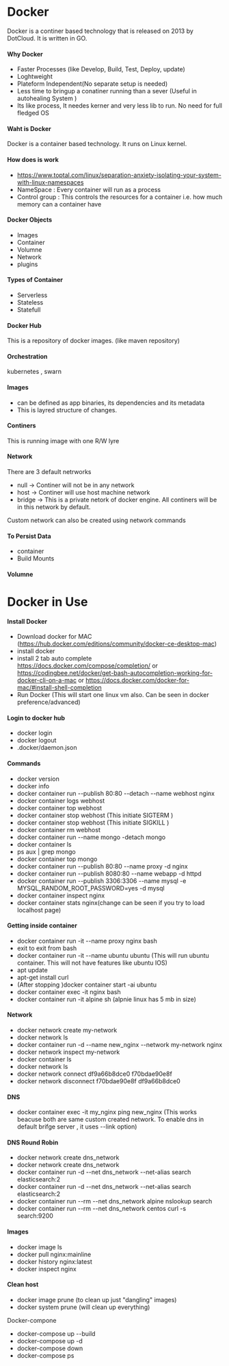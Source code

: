 # Docker 

Docker is a continer based technology that is released on 2013 by DotCloud. It is written in GO.

#### Why Docker
- Faster Processes (like Develop, Build, Test, Deploy, update) 
- Loghtweight
- Plateform Independent(No separate setup is needed) 
- Less time to bringup a conatiner running than a sever (Useful in autohealing System )
- Its like process, It needes kerner and very less lib to run. No need for full fledged OS
#### Waht is Docker 

Docker is a container based technology. It runs on Linux kernel.


#### How does is work
- https://www.toptal.com/linux/separation-anxiety-isolating-your-system-with-linux-namespaces
- NameSpace : Every container will run as a process
- Control group : This controls the resources for a container i.e. how much memory can a container have

#### Docker Objects
- Images
- Container
- Volumne
- Network
- plugins

#### Types of Container 
 - Serverless
 - Stateless
 - Statefull
 
#### Docker Hub
This is a repository of docker images. (like maven repository)  

#### Orchestration
kubernetes , swarn

#### Images
- can be defined as app binaries, its dependencies and its metadata
- This is layred structure of changes. 

#### Continers
This is running image with one R/W lyre

#### Network
There are 3 default netrworks
- null    -> Continer will not be in any network
- host    -> Continer will use host machine network
- bridge  -> This is a private netork of docker engine. All continers will be in this network by default.

Custom network can also be created using network commands


#### To Persist Data
- container
-  Build Mounts

#### Volumne


# Docker in Use

#### Install Docker

- Download docker for MAC (https://hub.docker.com/editions/community/docker-ce-desktop-mac)
- install docker
- install 2 tab auto complete https://docs.docker.com/compose/completion/ or https://codingbee.net/docker/get-bash-autocompletion-working-for-docker-cli-on-a-mac or https://docs.docker.com/docker-for-mac/#install-shell-completion
- Run Docker (This will start one linux vm also. Can be seen in docker preference/advanced)


#### Login to docker hub
- docker login
- docker logout
- .docker/daemon.json

#### Commands

- docker version
- docker info
- docker container run --publish 80:80 --detach --name webhost nginx
- docker container logs webhost
- docker container top webhost 
- docker container stop webhost   (This initiate SIGTERM )
- docker container stop webhost    (This initiate SIGKILL )
- docker container rm webhost
- docker container run --name mongo -detach mongo
- docker container ls
- ps aux | grep mongo
- docker container top mongo
- docker container run --publish 80:80 --name proxy -d nginx
- docker container run --publish 8080:80 --name webapp -d httpd
- docker container run --publish 3306:3306 --name mysql -e MYSQL_RANDOM_ROOT_PASSWORD=yes -d mysql
- docker container inspect nginx
- docker container stats nginx(change can be seen if you try to load localhost page)

#### Getting inside container

- docker container run -it --name proxy nginx bash
- exit to exit from bash
- docker container run -it --name ubuntu ubuntu (This will run ubuntu container. This will not have features like ubuntu IOS)
- apt update
- apt-get install curl
- (After stopping )docker container start -ai ubuntu
- docker container exec -it nginx bash 
- docker container run -it alpine sh (alpnie linux has 5 mb in size)


#### Network
- docker network create my-network
-  docker network ls
- docker container run -d --name new_nginx --network my-network nginx
- docker network inspect my-network
- docker container ls
- docker network ls
- docker network connect df9a66b8dce0 f70bdae90e8f
- docker network disconnect f70bdae90e8f df9a66b8dce0


#### DNS
- docker container exec -it my_nginx ping new_nginx  (This works beacuse both are same custom created network. To enable dns in default brifge server , it uses --link option)

#### DNS Round Robin

- docker network create dns_network
- docker network create dns_network
- docker container run -d  --net dns_network --net-alias search elasticsearch:2
- docker container run -d  --net dns_network --net-alias search elasticsearch:2
- docker container run --rm --net dns_network alpine nslookup search
- docker container run --rm --net dns_network centos curl -s search:9200


#### Images
- docker image ls
- docker pull nginx:mainline
- docker history nginx:latest
- docker inspect nginx


#### Clean host
- docker image prune      (to clean up just "dangling" images)
- docker system prune      (will clean up everything)

Docker-compone

- docker-compose up --build
- docker-compose up -d
- docker-compose down
- docker-compose ps




